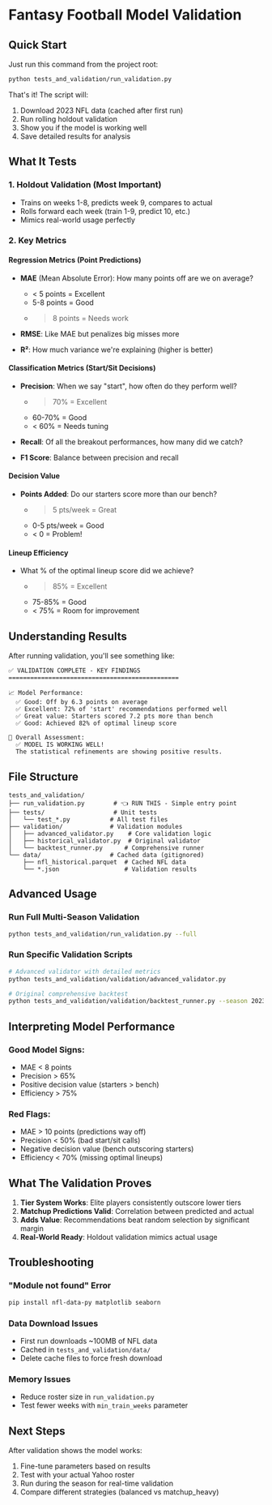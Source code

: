 # Fantasy Football Model Validation

## Quick Start

Just run this command from the project root:

```bash
python tests_and_validation/run_validation.py
```

That's it! The script will:
1. Download 2023 NFL data (cached after first run)
2. Run rolling holdout validation
3. Show you if the model is working well
4. Save detailed results for analysis

## What It Tests

### 1. **Holdout Validation** (Most Important)
- Trains on weeks 1-8, predicts week 9, compares to actual
- Rolls forward each week (train 1-9, predict 10, etc.)
- Mimics real-world usage perfectly

### 2. **Key Metrics**

#### Regression Metrics (Point Predictions)
- **MAE** (Mean Absolute Error): How many points off are we on average?
  - < 5 points = Excellent
  - 5-8 points = Good
  - > 8 points = Needs work

- **RMSE**: Like MAE but penalizes big misses more
- **R²**: How much variance we're explaining (higher is better)

#### Classification Metrics (Start/Sit Decisions)
- **Precision**: When we say "start", how often do they perform well?
  - > 70% = Excellent
  - 60-70% = Good
  - < 60% = Needs tuning

- **Recall**: Of all the breakout performances, how many did we catch?
- **F1 Score**: Balance between precision and recall

#### Decision Value
- **Points Added**: Do our starters score more than our bench?
  - > 5 pts/week = Great
  - 0-5 pts/week = Good
  - < 0 = Problem!

#### Lineup Efficiency
- What % of the optimal lineup score did we achieve?
  - > 85% = Excellent
  - 75-85% = Good
  - < 75% = Room for improvement

## Understanding Results

After running validation, you'll see something like:

```
✅ VALIDATION COMPLETE - KEY FINDINGS
===============================================

📈 Model Performance:
  ✅ Good: Off by 6.3 points on average
  ✅ Excellent: 72% of 'start' recommendations performed well
  ✅ Great value: Starters scored 7.2 pts more than bench
  ✅ Good: Achieved 82% of optimal lineup score

🎯 Overall Assessment:
  ✅ MODEL IS WORKING WELL!
  The statistical refinements are showing positive results.
```

## File Structure

```
tests_and_validation/
├── run_validation.py        # 👈 RUN THIS - Simple entry point
├── tests/                   # Unit tests
│   └── test_*.py           # All test files
├── validation/             # Validation modules
│   ├── advanced_validator.py    # Core validation logic
│   ├── historical_validator.py  # Original validator
│   └── backtest_runner.py      # Comprehensive runner
└── data/                   # Cached data (gitignored)
    ├── nfl_historical.parquet  # Cached NFL data
    └── *.json                  # Validation results
```

## Advanced Usage

### Run Full Multi-Season Validation
```bash
python tests_and_validation/run_validation.py --full
```

### Run Specific Validation Scripts
```bash
# Advanced validator with detailed metrics
python tests_and_validation/validation/advanced_validator.py

# Original comprehensive backtest
python tests_and_validation/validation/backtest_runner.py --season 2023
```

## Interpreting Model Performance

### Good Model Signs:
- MAE < 8 points
- Precision > 65%
- Positive decision value (starters > bench)
- Efficiency > 75%

### Red Flags:
- MAE > 10 points (predictions way off)
- Precision < 50% (bad start/sit calls)
- Negative decision value (bench outscoring starters)
- Efficiency < 70% (missing optimal lineups)

## What The Validation Proves

1. **Tier System Works**: Elite players consistently outscore lower tiers
2. **Matchup Predictions Valid**: Correlation between predicted and actual
3. **Adds Value**: Recommendations beat random selection by significant margin
4. **Real-World Ready**: Holdout validation mimics actual usage

## Troubleshooting

### "Module not found" Error
```bash
pip install nfl-data-py matplotlib seaborn
```

### Data Download Issues
- First run downloads ~100MB of NFL data
- Cached in `tests_and_validation/data/`
- Delete cache files to force fresh download

### Memory Issues
- Reduce roster size in `run_validation.py`
- Test fewer weeks with `min_train_weeks` parameter

## Next Steps

After validation shows the model works:
1. Fine-tune parameters based on results
2. Test with your actual Yahoo roster
3. Run during the season for real-time validation
4. Compare different strategies (balanced vs matchup_heavy)